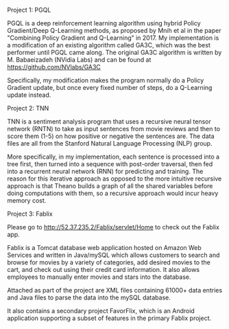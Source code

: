Project 1: PGQL

PGQL is a deep reinforcement learning algorithm using hybrid Policy Gradient/Deep Q-Learning methods, as proposed by Mnih et al in the paper "Combining Policy Gradient and Q-Learning" in 2017. My implementation is a modification of an existing algorithm called GA3C, which was the best performer until PGQL came along. The original GA3C algorithm is written by M. Babaeizadeh (NVidia Labs) and can be found at https://github.com/NVlabs/GA3C

Specifically, my modification makes the program normally do a Policy Gradient update, but once every fixed number of steps, do a Q-Learning update instead.

Project 2: TNN

TNN is a sentiment analysis program that uses a recursive neural tensor network (RNTN) to take as input sentences from movie reviews and then to score them (1-5) on how positive or negative the sentences are. The data files are all from the Stanford Natural Language Processing (NLP) group.

More specifically, in my implementation, each sentence is processed into a tree first, then turned into a sequence with post-order traversal, then fed into a recurrent neural network (RNN) for predicting and training. The reason for this iterative approach as opposed to the more intuitive recursive approach is that Theano builds a graph of all the shared variables before doing computations with them, so a recursive approach would incur heavy memory cost.

Project 3: Fablix

Please go to http://52.37.235.2/Fablix/servlet/Home to check out the Fablix app.

Fablix is a Tomcat database web application hosted on Amazon Web Services and written in Java/mySQL which allows customers to search and browse for movies by a variety of categories, add desired movies to the cart, and check out using their credit card information. It also allows employees to manually enter movies and stars into the database.

Attached as part of the project are XML files containing 61000+ data entries and Java files to parse the data into the mySQL database.

It also contains a secondary project FavorFlix, which is an Android application supporting a subset of features in the primary Fablix project.
